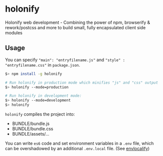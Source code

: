 # holonify
Holonify web development - Combining the power of npm, browserify &amp; rework/postcss and more to build small, fully encapsulated client side modules

## Usage
You can specify `"main": "entryfilename.js"` and `"style" : "entryfilename.css"` in `package.json`.

```bash
$> npm install -g holonify

# Run holonify in production mode which minifies "js" and "css" output
$> holonify --mode=production

# Run holonify in development mode:
$> holonify --mode=development
$> holonify

```
`holonify` compiles the project into:
* BUNDLE/bundle.js
* BUNDLE/bundle.css
* BUNDLE/assets/...

You can write `es6` code and set environment variables in a `.env` file, which can be overshadowed by an additional `.env.local` file. (See [envlocalify](https://github.com/serapath/envlocalify))
